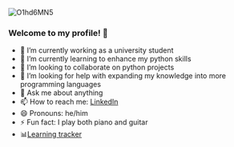 ![O1hd6MN5](https://user-images.githubusercontent.com/107624221/177597082-4e528f0d-4e76-44db-89b5-e0dd24aeabac.gif)
### Welcome to my profile! 👋
- 🔭 I’m currently working as a university student
- 🌱 I’m currently learning to enhance my python skills
- 👯 I’m looking to collaborate on python projects
- 🤔 I’m looking for help with expanding my knowledge into more programming languages
- 💬 Ask me about anything
- 📫 How to reach me: [LinkedIn](https://www.linkedin.com/in/charles-hydes/)  
- 😄 Pronouns: he/him
- ⚡ Fun fact: I play both piano and guitar
- 📊[Learning tracker](https://github.com/HYD3S/LearningTracker/blob/main/README.md)
